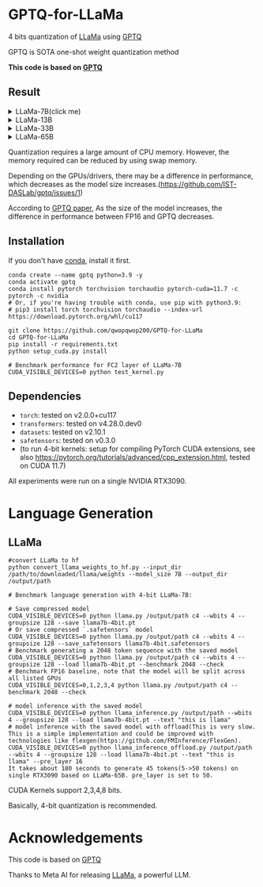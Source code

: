 # GPTQ-for-LLaMa
4 bits quantization of [LLaMa](https://arxiv.org/abs/2302.13971) using [GPTQ](https://arxiv.org/abs/2210.17323)

GPTQ is SOTA one-shot weight quantization method

**This code is based on [GPTQ](https://github.com/IST-DASLab/gptq)**

## Result
<details>
<summary>LLaMa-7B(click me)</summary>

| [LLaMa-7B](https://arxiv.org/abs/2302.13971)       | Bits | group-size | memory(MiB) | Wikitext2 |   PTB   |    C4   | checkpoint size(GB) |
| -------------------------------------------------- | ---- | ---------- | ----------- | --------- | ------- | ------- | ------------------- |
| FP16                                               |  16  |     -      |    13940    |    5.67   |   8.79  |   7.05  |         12.5        |
| RTN                                                |  4   |     -      |      -      |    6.28   |   9.68  |   7.70  |          -          |
| [GPTQ](https://arxiv.org/abs/2210.17323)           |  4   |     -      |     4740    |    6.79   |  10.67  |   8.28  |          3.5        |
| [GPTQ](https://arxiv.org/abs/2210.17323)           |  4   |    128     |     4891    |    6.26   |   9.71  |   7.60  |          3.7        | 
| RTN                                                |  3   |     -      |      -      |   25.66   |  61.25  |  28.19  |          -          |
| [GPTQ](https://arxiv.org/abs/2210.17323)           |  3   |     -      |     3852    |   20.86   |  37.54  |  22.19  |          2.7        |
| [GPTQ](https://arxiv.org/abs/2210.17323)           |  3   |    128     |     4116    |   10.60   |  14.74  |  10.39  |          3.0        |

</details>

<details>
<summary>LLaMa-13B</summary>

| [LLaMa-13B](https://arxiv.org/abs/2302.13971)      | Bits | group-size | memory(MiB) | Wikitext2 |   PTB   |    C4   | checkpoint size(GB) |
| -------------------------------------------------- | ---- | ---------- | ----------- | --------- | ------- | ------- | ------------------- |
| FP16                                               |  16  |     -      |     OOM     |    5.08   |   8.06  |   6.58  |         24.2        |
| RTN                                                |  4   |     -      |      -      |    5.52   |   8.62  |   6.96  |          -          |
| [GPTQ](https://arxiv.org/abs/2210.17323)           |  4   |     -      |     8410    |    5.35   |   8.40  |   6.82  |          6.5        |
| [GPTQ](https://arxiv.org/abs/2210.17323)           |  4   |    128     |     8747    |    5.21   |   8.20  |   7.60  |          -          | 
| RTN                                                |  3   |     -      |      -      |   25.66   |  61.25  |  28.19  |          -          |
| [GPTQ](https://arxiv.org/abs/2210.17323)           |  3   |     -      |     6870    |    6.77   |  10.29  |   8.34  |          5.1        |
| [GPTQ](https://arxiv.org/abs/2210.17323)           |  3   |    128     |     7277    |    5.66   |   8.74  |   6.70  |          5.4        |

</details>

<details>
<summary>LLaMa-33B</summary>

| [LLaMa-33B](https://arxiv.org/abs/2302.13971)      | Bits | group-size | memory(MiB) | Wikitext2 |   PTB   |    C4   | checkpoint size(GB) |
| -------------------------------------------------- | ---- | ---------- | ----------- | --------- | ------- | ------- | ------------------- |
| FP16                                               |  16  |     -      |     OOM     |    4.10   |   7.29  |   5.97  |         60.5        |
| [GPTQ](https://arxiv.org/abs/2210.17323)           |  4   |     -      |    19499    |    4.45   |   7.58  |   6.22  |          -          |
| [GPTQ](https://arxiv.org/abs/2210.17323)           |  4   |    128     |    20570    |    4.22   |   7.38  |   6.06  |         16.8        |
| [GPTQ](https://arxiv.org/abs/2210.17323)           |  3   |     -      |    15499    |    5.78   |   8.98  |   7.38  |          -          |
| [GPTQ](https://arxiv.org/abs/2210.17323)           |  3   |    128     |    16566    |    4.84   |   7.83  |   6.49  |         13.0        |

</details>

<details>
<summary>LLaMa-65B</summary>

| [LLaMa-65B](https://arxiv.org/abs/2302.13971)      | Bits | group-size | memory(MiB) | Wikitext2 |   PTB   |    C4   | checkpoint size(GB) |
| -------------------------------------------------- | ---- | ---------- | ----------- | --------- | ------- | ------- | ------------------- |
| FP16                                               |  16  |     -      |     OOM     |    3.53   |   6.90  |   5.61  |         121.0        |
</details>

Quantization requires a large amount of CPU memory. However, the memory required can be reduced by using swap memory.

Depending on the GPUs/drivers, there may be a difference in performance, which decreases as the model size increases.(https://github.com/IST-DASLab/gptq/issues/1)

According to [GPTQ paper](https://arxiv.org/abs/2210.17323), As the size of the model increases, the difference in performance between FP16 and GPTQ decreases.

## Installation
If you don't have [conda](https://docs.conda.io/en/latest/miniconda.html), install it first.
```
conda create --name gptq python=3.9 -y
conda activate gptq
conda install pytorch torchvision torchaudio pytorch-cuda=11.7 -c pytorch -c nvidia
# Or, if you're having trouble with conda, use pip with python3.9:
# pip3 install torch torchvision torchaudio --index-url https://download.pytorch.org/whl/cu117

git clone https://github.com/qwopqwop200/GPTQ-for-LLaMa
cd GPTQ-for-LLaMa
pip install -r requirements.txt
python setup_cuda.py install

# Benchmark performance for FC2 layer of LLaMa-7B
CUDA_VISIBLE_DEVICES=0 python test_kernel.py
```
## Dependencies

* `torch`: tested on v2.0.0+cu117
* `transformers`: tested on v4.28.0.dev0
* `datasets`: tested on v2.10.1
* `safetensors`: tested on v0.3.0
* (to run 4-bit kernels: setup for compiling PyTorch CUDA extensions, see also https://pytorch.org/tutorials/advanced/cpp_extension.html, tested on CUDA 11.7)

All experiments were run on a single NVIDIA RTX3090.

# Language Generation
## LLaMa

```
#convert LLaMa to hf
python convert_llama_weights_to_hf.py --input_dir /path/to/downloaded/llama/weights --model_size 7B --output_dir /output/path

# Benchmark language generation with 4-bit LLaMa-7B:

# Save compressed model
CUDA_VISIBLE_DEVICES=0 python llama.py /output/path c4 --wbits 4 --groupsize 128 --save llama7b-4bit.pt
# Or save compressed `.safetensors` model
CUDA_VISIBLE_DEVICES=0 python llama.py /output/path c4 --wbits 4 --groupsize 128 --save_safetensors llama7b-4bit.safetensors
# Benchmark generating a 2048 token sequence with the saved model
CUDA_VISIBLE_DEVICES=0 python llama.py /output/path c4 --wbits 4 --groupsize 128 --load llama7b-4bit.pt --benchmark 2048 --check
# Benchmark FP16 baseline, note that the model will be split across all listed GPUs
CUDA_VISIBLE_DEVICES=0,1,2,3,4 python llama.py /output/path c4 --benchmark 2048 --check

# model inference with the saved model
CUDA_VISIBLE_DEVICES=0 python llama_inference.py /output/path --wbits 4 --groupsize 128 --load llama7b-4bit.pt --text "this is llama"
# model inference with the saved model with offload(This is very slow. This is a simple implementation and could be improved with technologies like flexgen(https://github.com/FMInference/FlexGen).
CUDA_VISIBLE_DEVICES=0 python llama_inference_offload.py /output/path --wbits 4 --groupsize 128 --load llama7b-4bit.pt --text "this is llama" --pre_layer 16
It takes about 180 seconds to generate 45 tokens(5->50 tokens) on single RTX3090 based on LLaMa-65B. pre_layer is set to 50.
```
CUDA Kernels support 2,3,4,8 bits.

Basically, 4-bit quantization is recommended.

# Acknowledgements
This code is based on [GPTQ](https://github.com/IST-DASLab/gptq)

Thanks to Meta AI for releasing [LLaMa](https://arxiv.org/abs/2302.13971), a powerful LLM.
